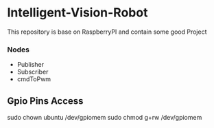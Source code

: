 # Intelligent-Vision-Robot
This repository is base on RaspberryPI and contain some good Project


### Nodes
- Publisher
- Subscriber
- cmdToPwm

## Gpio Pins Access
sudo chown ubuntu /dev/gpiomem
sudo chmod g+rw /dev/gpiomem